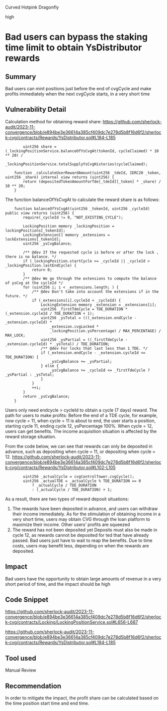 Curved Hotpink Dragonfly

high

# Bad users can bypass the staking time limit to obtain YsDistributor rewards

## Summary

Bad users can mint positions just before the end of cvgCycle and make profits immediately when the next cvgCycle starts, in a very short time

## Vulnerability Detail
Calculation method for obtaining reward share:
https://github.com/sherlock-audit/2023-11-convergence/blob/e894be3e36614a385cf409dc7e278d5b8f16d6f2/sherlock-cvg/contracts/Rewards/YsDistributor.sol#L184-L185
```solidity
        uint256 share = (_lockingPositionService.balanceOfYsCvgAt(tokenId, cycleClaimed) * 10 ** 20) /
            _lockingPositionService.totalSupplyYsCvgHistories(cycleClaimed);

    function _calculateUserRewardAmount(uint256 _tdeId, IERC20 _token, uint256 _share) internal view returns (uint256) {
        return (depositedTokenAmountForTde[_tdeId][_token] * _share) / 10 ** 20;
    }
```
The function balanceOfYsCvgAt to calculate the reward share is as follows:
```solidity
    function balanceOfYsCvgAt(uint256 _tokenId, uint256 _cycleId) public view returns (uint256) {
        require(_cycleId != 0, "NOT_EXISTING_CYCLE");

        LockingPosition memory _lockingPosition = lockingPositions[_tokenId];
        LockingExtension[] memory _extensions = lockExtensions[_tokenId];
        uint256 _ysCvgBalance;

        /** @dev If the requested cycle is before or after the lock , there is no balance. */
        if (_lockingPosition.startCycle >= _cycleId || _cycleId > _lockingPosition.lastEndCycle) {
            return 0;
        }
        /** @dev We go through the extensions to compute the balance of ysCvg at the cycleId */
        for (uint256 i; i < _extensions.length; ) {
            /** @dev Don't take into account the extensions if in the future. */
            if (_extensions[i].cycleId < _cycleId) {
                LockingExtension memory _extension = _extensions[i];
                uint256 _firstTdeCycle = TDE_DURATION * (_extension.cycleId / TDE_DURATION + 1);
                uint256 _ysTotal = (((_extension.endCycle - _extension.cycleId) *
                    _extension.cvgLocked *
                    _lockingPosition.ysPercentage) / MAX_PERCENTAGE) / MAX_LOCK;
                uint256 _ysPartial = ((_firstTdeCycle - _extension.cycleId) * _ysTotal) / TDE_DURATION;
                /** @dev For locks that last less than 1 TDE. */
                if (_extension.endCycle - _extension.cycleId <= TDE_DURATION) {
                    _ysCvgBalance += _ysPartial;
                } else {
                    _ysCvgBalance += _cycleId <= _firstTdeCycle ? _ysPartial : _ysTotal;
                }
            }
            ++i;
        }
        return _ysCvgBalance;
    }
```

Users only need endcycle > cycleId to obtain a cycle (7 days) reward. The path for users to make profits: Before the end of a TDE cycle, for example, now cycle = 11, when cycle = 11 is about to end, the user starts a position, starting cycle 11, ending cycle 12, ysPercentage 100%. When cycle = 12, users can get benefits. The income acquisition situation is affected by the reward storage situation.

From the code below, we can see that rewards can only be deposited in advance, such as depositing when cycle = 11, or depositing when cycle = 12.
https://github.com/sherlock-audit/2023-11-convergence/blob/e894be3e36614a385cf409dc7e278d5b8f16d6f2/sherlock-cvg/contracts/Rewards/YsDistributor.sol#L102-L105
```solidity
        uint256 _actualCycle = cvgControlTower.cvgCycle();
        uint256 _actualTDE = _actualCycle % TDE_DURATION == 0
            ? _actualCycle / TDE_DURATION
            : (_actualCycle / TDE_DURATION) + 1;
```

As a result, there are two types of reward deposit situations:
1. The rewards have been deposited in advance, and users can withdraw their income immediately. As for the stimulation of obtaining income in a very short time, users may obtain CVG through the loan platform to maximize their income. Other users’ profits are squeezed
2. The reward has not been deposited yet
Deposits must also be made in cycle 12, as rewards cannot be deposited for ted that have already passed. Bad users just have to wait to reap the benefits. Due to time costs, users may benefit less, depending on when the rewards are deposited.


## Impact

Bad users have the opportunity to obtain large amounts of revenue in a very short period of time, and the impact should be high

## Code Snippet
https://github.com/sherlock-audit/2023-11-convergence/blob/e894be3e36614a385cf409dc7e278d5b8f16d6f2/sherlock-cvg/contracts/Locking/LockingPositionService.sol#L656-L687

https://github.com/sherlock-audit/2023-11-convergence/blob/e894be3e36614a385cf409dc7e278d5b8f16d6f2/sherlock-cvg/contracts/Rewards/YsDistributor.sol#L184-L185

## Tool used

Manual Review

## Recommendation

In order to mitigate the impact, the profit share can be calculated based on the time position start time and end time.
